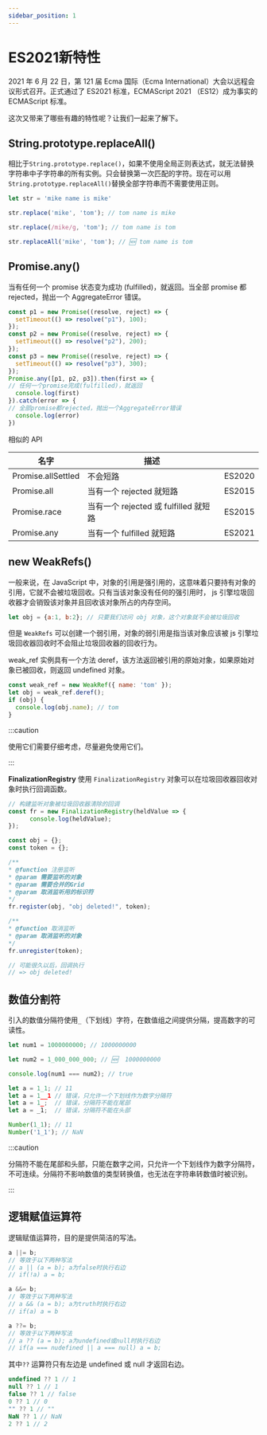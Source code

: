 ```yaml
---
sidebar_position: 1
---
```


# ES2021新特性

2021 年 6 月 22 日，第 121 届 Ecma 国际（Ecma International）大会以远程会议形式召开。正式通过了 ES2021 标准，ECMAScript 2021 （ES12）成为事实的 ECMAScript 标准。

这次又带来了哪些有趣的特性呢？让我们一起来了解下。

## String.prototype.replaceAll()

相比于`String.prototype.replace()`，如果不使用全局正则表达式，就无法替换字符串中子字符串的所有实例。只会替换第一次匹配的字符。现在可以用`String.prototype.replaceAll()`替换全部字符串而不需要使用正则。

```javascript
let str = 'mike name is mike'

str.replace('mike', 'tom'); // tom name is mike

str.replace(/mike/g, 'tom'); // tom name is tom

str.replaceAll('mike', 'tom'); // 🆕 tom name is tom
```

## Promise.any()

当有任何一个 promise 状态变为成功 (fulfilled)，就返回。当全部 promise 都 rejected，抛出一个 AggregateError 错误。

```javascript
const p1 = new Promise((resolve, reject) => {
  setTimeout(() => resolve("p1"), 100);
});
const p2 = new Promise((resolve, reject) => {
  setTimeout(() => resolve("p2"), 200);
});
const p3 = new Promise((resolve, reject) => {
  setTimeout(() => resolve("p3"), 300);
});
Promise.any([p1, p2, p3]).then(first => {
// 任何一个promise完成(fulfilled)，就返回
  console.log(first)
}).catch(error => {
// 全部promise都rejected，抛出一个AggregateError错误
  console.log(error)
})
```

相似的 API

| 名字   | 描述  | |
|  ----  | ----  | ----  |
| Promise.allSettled  | 不会短路  | ES2020  |
| Promise.all  | 当有一个 rejected 就短路 | ES2015  |
| Promise.race  | 当有一个 rejected 或 fulfilled 就短路 | ES2015  |
| Promise.any  | 当有一个 fulfilled 就短路 | ES2021  |

## new WeakRefs()

一般来说，在 JavaScript 中，对象的引用是强引用的，这意味着只要持有对象的引用，它就不会被垃圾回收。只有当该对象没有任何的强引用时， js 引擎垃圾回收器才会销毁该对象并且回收该对象所占的内存空间。

```javascript
let obj = {a:1, b:2}; // 只要我们访问 obj 对象，这个对象就不会被垃圾回收
```

但是 `WeakRefs` 可以创建一个弱引用，对象的弱引用是指当该对象应该被 js 引擎垃圾回收器回收时不会阻止垃圾回收器的回收行为。

weak_ref 实例具有一个方法 deref，该方法返回被引用的原始对象，如果原始对象已被回收，则返回 undefined 对象。

```javascript
const weak_ref = new WeakRef({ name: 'tom' });
let obj = weak_ref.deref();
if (obj) {
  console.log(obj.name); // tom
}
```

:::caution

使用它们需要仔细考虑，尽量避免使用它们。

:::

**FinalizationRegistry**
使用 `FinalizationRegistry` 对象可以在垃圾回收器回收对象时执行回调函数。

```javascript
// 构建监听对象被垃圾回收器清除的回调
const fr = new FinalizationRegistry(heldValue => {
      console.log(heldValue);
});

const obj = {};
const token = {};

/**
* @function 注册监听
* @param 需要监听的对象
* @param 需要合并的Grid
* @param 取消监听用的标识符
*/
fr.register(obj, "obj deleted!", token);

/**
* @function 取消监听
* @param 取消监听的对象
*/
fr.unregister(token);

// 可能很久以后，回调执行
// => obj deleted!
```

## 数值分割符

引入的数值分隔符使用`_`（下划线）字符，在数值组之间提供分隔，提高数字的可读性。

```javascript
let num1 = 1000000000; // 1000000000

let num2 = 1_000_000_000; // 🆕  1000000000

console.log(num1 === num2); // true

let a = 1_1; // 11
let a = 1__1 // 错误，只允许一个下划线作为数字分隔符
let a = 1_;  // 错误，分隔符不能在尾部
let a = _1;  // 错误，分隔符不能在头部

Number(1_1); // 11
Number('1_1'); // NaN
```

:::caution

分隔符不能在尾部和头部，只能在数字之间，只允许一个下划线作为数字分隔符，不可连续。分隔符不影响数值的类型转换值，也无法在字符串转数值时被识别。

:::

## 逻辑赋值运算符

逻辑赋值运算符，目的是提供简洁的写法。

```javascript
a ||= b;
// 等效于以下两种写法
// a || (a = b); a为false时执行右边
// if(!a) a = b;

a &&= b;
// 等效于以下两种写法
// a && (a = b); a为truth时执行右边
// if(a) a = b

a ??= b;
// 等效于以下两种写法
// a ?? (a = b); a为undefined或null时执行右边
// if(a === nudefined || a === null) a = b;
```

其中`??` 运算符只有左边是 undefined 或 null 才返回右边。

```javascript
undefined ?? 1 // 1
null ?? 1 // 1
false ?? 1 // false
0 ?? 1 // 0
"" ?? 1 // ""
NaN ?? 1 // NaN
2 ?? 1 // 2
```

